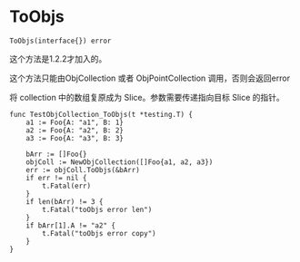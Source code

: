 # ToObjs

`ToObjs(interface{}) error`

这个方法是1.2.2才加入的。

这个方法只能由ObjCollection 或者 ObjPointCollection 调用，否则会返回error

将 collection 中的数组复原成为 Slice。参数需要传递指向目标 Slice 的指针。

``` golang
func TestObjCollection_ToObjs(t *testing.T) {
	a1 := Foo{A: "a1", B: 1}
	a2 := Foo{A: "a2", B: 2}
	a3 := Foo{A: "a3", B: 3}

	bArr := []Foo{}
	objColl := NewObjCollection([]Foo{a1, a2, a3})
	err := objColl.ToObjs(&bArr)
	if err != nil {
		t.Fatal(err)
	}
	if len(bArr) != 3 {
		t.Fatal("toObjs error len")
	}
	if bArr[1].A != "a2" {
		t.Fatal("toObjs error copy")
	}
}

```